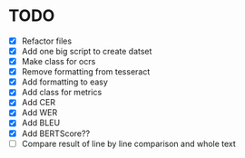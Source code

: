 # TODO

- [x] Refactor files
- [x] Add one big script to create datset
- [x] Make class for ocrs
- [x] Remove formatting from tesseract
- [x] Add formatting to easy
- [x] Add class for metrics
- [x] Add CER
- [x] Add WER
- [x] Add BLEU
- [x] Add BERTScore??
- [ ] Compare result of line by line comparison and whole text
